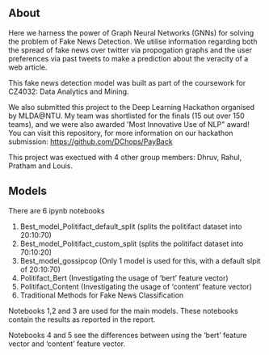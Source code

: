 ## About
Here we harness the power of Graph Neural Networks (GNNs) for solving the problem of Fake News Detection. We utilise information regarding both the spread of fake news over twitter via propogation graphs and the user preferences via past tweets to make a prediction about the veracity of a web article.

This fake news detection model was built as part of the coursework for CZ4032: Data Analytics and Mining. 

We also submitted this project to the Deep Learning Hackathon organised by MLDA@NTU. My team was shortlisted for the finals (15 out over 150 teams), and we were also awarded 'Most Innovative Use of NLP" award! You can visit this repository, for more information on our hackathon submission: https://github.com/DChops/PayBack

This project was exectued with 4 other group members: Dhruv, Rahul, Pratham and Louis.

## Models
There are 6 ipynb notebooks

1. Best_model_Politifact_default_split (splits the politifact dataset into 20:10:70) 
2. Best_model_Politifact_custom_split (splits the politifact dataset into 70:10:20)
3. Best_model_gossipcop (Only 1 model is used for this, with a default slpit of 20:10:70)
4. Politifact_Bert (Investigating the usage of ‘bert’ feature vector)
5. Politifact_Content (Investigating the usage of ‘content’ feature vector)
6. Traditional Methods for Fake News Classification

Notebooks 1,2 and 3 are used for the main models. These notebooks contain the results as reported in the report. 

Notebooks 4 and 5 see the differences between using the ‘bert’ feature vector and ‘content’ feature vector.
